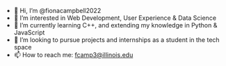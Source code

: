 - 👋 Hi, I’m @fionacampbell2022
- 👀 I’m interested in Web Development, User Experience & Data Science 
- 🌱 I’m currently learning C++, and extending my knowledge in Python & JavaScript
- 💞️ I’m looking to pursue projects and internships as a student in the tech space
- 📫 How to reach me: fcamp3@illinois.edu

<!---
fionacampbell2022/fionacampbell2022 is a ✨ special ✨ repository because its `README.md` (this file) appears on your GitHub profile.
You can click the Preview link to take a look at your changes.
--->
